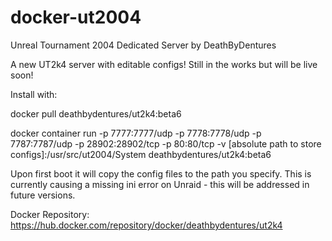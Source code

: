 # docker-ut2004
Unreal Tournament 2004 Dedicated Server by DeathByDentures

A new UT2k4 server with editable configs! Still in the works but will be live soon!

Install with:

docker pull deathbydentures/ut2k4:beta6

docker container run -p 7777:7777/udp -p 7778:7778/udp -p 7787:7787/udp -p 28902:28902/tcp -p 80:80/tcp -v [absolute path to store configs]:/usr/src/ut2004/System deathbydentures/ut2k4:beta6

Upon first boot it will copy the config files to the path you specify. This is currently causing a missing ini error on Unraid - this will be addressed in future versions. 

Docker Repository:
https://hub.docker.com/repository/docker/deathbydentures/ut2k4
